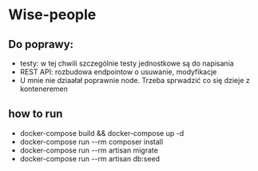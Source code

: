 # Wise-people

## Do poprawy:

* testy: w tej chwili szczególnie testy jednostkowe są do napisania 
* REST API: rozbudowa endpointow o usuwanie, modyfikacje 
* U mnie nie dziaałał poprawnie node. Trzeba sprwadzić co się dzieje z konteneremen

## how to run 

* docker-compose build && docker-compose up -d
* docker-compose run --rm composer install
* docker-compose run --rm artisan migrate
* docker-compose run --rm artisan db:seed

